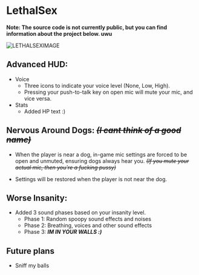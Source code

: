 # LethalSex
<b>Note: The source code is not currently public, but you can find information about the project below. uwu</b>

![LETHALSEXIMAGE](https://github.com/IgnoredSoul/LethalSex/assets/61690983/f5beeeb1-cd97-40b9-a2be-c36ed468c2ee)

## Advanced HUD:
- Voice
    - Three icons to indicate your voice level (None, Low, High).
    - Pressing your push-to-talk key on open mic will mute your mic, and vice versa.
- Stats
    - Added HP text :)

## Nervous Around Dogs: ~~*(I cant think of a good name)*~~
- When the player is near a dog, in-game mic settings are forced to be open and unmuted, ensuring dogs always hear you. ~~*(If you mute your actual mic, then you're a fucking pussy)*~~

- Settings will be restored when the player is not near the dog.

## Worse Insanity:
- Added 3 sound phases based on your insanity level.
    - Phase 1: Random spoopy sound effects and noises
    - Phase 2: Breathing, voices and other sound effects
    - Phase 3: ***IM IN YOUR WALLS :)***

## Future plans
- Sniff my balls
